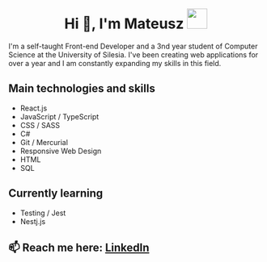 <h1 align="center">Hi 👋, I'm Mateusz <img height="40" src="https://emoji.gg/assets/emoji/5206-pug-dance.gif"></h1>

I'm a self-taught Front-end Developer and a 3nd year student of Computer Science at the University of Silesia. I've been creating web applications for over a year and I am constantly expanding my skills in this field.

## Main technologies and skills

- React.js
- JavaScript / TypeScript
- CSS / SASS
- C#
- Git / Mercurial
- Responsive Web Design
- HTML
- SQL

## Currently learning 
- Testing / Jest
- Nestj.js
## 📫 Reach me here: [LinkedIn](https://www.linkedin.com/in/mateusz-penkala-060540209/)
